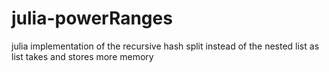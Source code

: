 # julia-powerRanges
julia implementation of the recursive hash split instead of the nested list as list takes and stores more memory
